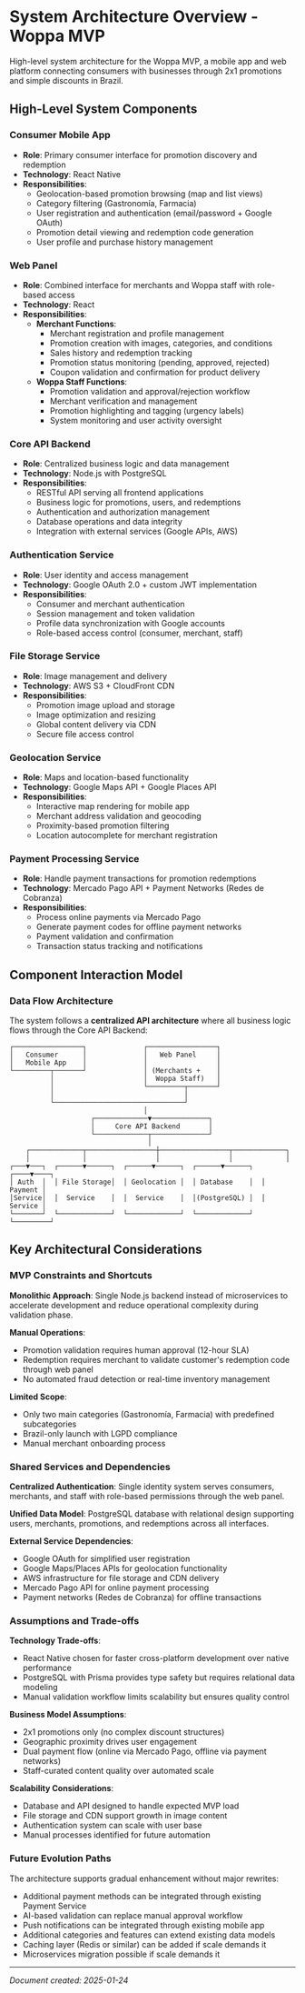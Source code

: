 # System Architecture Overview - Woppa MVP

High-level system architecture for the Woppa MVP, a mobile app and web platform connecting consumers with businesses through 2x1 promotions and simple discounts in Brazil.

## High-Level System Components

### Consumer Mobile App
- **Role**: Primary consumer interface for promotion discovery and redemption
- **Technology**: React Native
- **Responsibilities**:
  - Geolocation-based promotion browsing (map and list views)
  - Category filtering (Gastronomía, Farmacia)
  - User registration and authentication (email/password + Google OAuth)
  - Promotion detail viewing and redemption code generation
  - User profile and purchase history management

### Web Panel
- **Role**: Combined interface for merchants and Woppa staff with role-based access
- **Technology**: React
- **Responsibilities**:
  - **Merchant Functions**:
    - Merchant registration and profile management
    - Promotion creation with images, categories, and conditions
    - Sales history and redemption tracking
    - Promotion status monitoring (pending, approved, rejected)
    - Coupon validation and confirmation for product delivery
  - **Woppa Staff Functions**:
    - Promotion validation and approval/rejection workflow
    - Merchant verification and management
    - Promotion highlighting and tagging (urgency labels)
    - System monitoring and user activity oversight

### Core API Backend
- **Role**: Centralized business logic and data management
- **Technology**: Node.js with PostgreSQL
- **Responsibilities**:
  - RESTful API serving all frontend applications
  - Business logic for promotions, users, and redemptions
  - Authentication and authorization management
  - Database operations and data integrity
  - Integration with external services (Google APIs, AWS)

### Authentication Service
- **Role**: User identity and access management
- **Technology**: Google OAuth 2.0 + custom JWT implementation
- **Responsibilities**:
  - Consumer and merchant authentication
  - Session management and token validation
  - Profile data synchronization with Google accounts
  - Role-based access control (consumer, merchant, staff)

### File Storage Service
- **Role**: Image management and delivery
- **Technology**: AWS S3 + CloudFront CDN
- **Responsibilities**:
  - Promotion image upload and storage
  - Image optimization and resizing
  - Global content delivery via CDN
  - Secure file access control

### Geolocation Service
- **Role**: Maps and location-based functionality
- **Technology**: Google Maps API + Google Places API
- **Responsibilities**:
  - Interactive map rendering for mobile app
  - Merchant address validation and geocoding
  - Proximity-based promotion filtering
  - Location autocomplete for merchant registration

### Payment Processing Service
- **Role**: Handle payment transactions for promotion redemptions
- **Technology**: Mercado Pago API + Payment Networks (Redes de Cobranza)
- **Responsibilities**:
  - Process online payments via Mercado Pago
  - Generate payment codes for offline payment networks
  - Payment validation and confirmation
  - Transaction status tracking and notifications

## Component Interaction Model

### Data Flow Architecture

The system follows a **centralized API architecture** where all business logic flows through the Core API Backend:

```
┌─────────────────┐              ┌─────────────────┐
│   Consumer      │              │   Web Panel     │
│   Mobile App    │              │                 │
└─────────┬───────┘              │ (Merchants +    │
          │                      │  Woppa Staff)   │
          │                      └─────────┬───────┘
          │                                │
          └────────────────────────────────┘
                                 │
                    ┌─────────────▼──────────────┐
                    │     Core API Backend       │
                    └─────────────┬──────────────┘
                                  │
    ┌─────────────┬─────────────────┼─────────────────┬─────────────┐
    │             │                 │                 │             │
┌───▼───┐  ┌──────▼──────┐  ┌──────▼──────┐  ┌──────▼──────┐  ┌────▼────┐
│ Auth  │  │ File Storage│  │ Geolocation │  │ Database    │  │ Payment │
│Service│  │  Service    │  │  Service    │  │(PostgreSQL) │  │ Service │
└───────┘  └─────────────┘  └─────────────┘  └─────────────┘  └─────────┘
```

## Key Architectural Considerations

### MVP Constraints and Shortcuts

**Monolithic Approach**: Single Node.js backend instead of microservices to accelerate development and reduce operational complexity during validation phase.

**Manual Operations**: 
- Promotion validation requires human approval (12-hour SLA)
- Redemption requires merchant to validate customer's redemption code through web panel
- No automated fraud detection or real-time inventory management

**Limited Scope**:
- Only two main categories (Gastronomía, Farmacia) with predefined subcategories
- Brazil-only launch with LGPD compliance
- Manual merchant onboarding process

### Shared Services and Dependencies

**Centralized Authentication**: Single identity system serves consumers, merchants, and staff with role-based permissions through the web panel.

**Unified Data Model**: PostgreSQL database with relational design supporting users, merchants, promotions, and redemptions across all interfaces.

**External Service Dependencies**:
- Google OAuth for simplified user registration
- Google Maps/Places APIs for geolocation functionality
- AWS infrastructure for file storage and CDN delivery
- Mercado Pago API for online payment processing
- Payment networks (Redes de Cobranza) for offline transactions

### Assumptions and Trade-offs

**Technology Trade-offs**:
- React Native chosen for faster cross-platform development over native performance
- PostgreSQL with Prisma provides type safety but requires relational data modeling
- Manual validation workflow limits scalability but ensures quality control

**Business Model Assumptions**:
- 2x1 promotions only (no complex discount structures)
- Geographic proximity drives user engagement
- Dual payment flow (online via Mercado Pago, offline via payment networks)
- Staff-curated content quality over automated scale

**Scalability Considerations**:
- Database and API designed to handle expected MVP load
- File storage and CDN support growth in image content
- Authentication system can scale with user base
- Manual processes identified for future automation

### Future Evolution Paths

The architecture supports gradual enhancement without major rewrites:
- Additional payment methods can be integrated through existing Payment Service
- AI-based validation can replace manual approval workflow  
- Push notifications can be integrated through existing mobile app
- Additional categories and features can extend existing data models
- Caching layer (Redis or similar) can be added if scale demands it
- Microservices migration possible if scale demands it

---
*Document created: 2025-01-24*